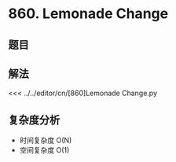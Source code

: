 # 860. Lemonade Change

## 题目

<!--@include: ../../editor/cn/doc/content/[860]Lemonade Change.md-->

## 解法

<<< ../../editor/cn/[860]Lemonade Change.py


## 复杂度分析
- 时间复杂度 O(N)
- 空间复杂度 O(1)

